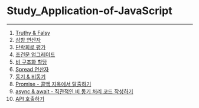 # Study_Application-of-JavaScript
---
1. [Truthy & Falsy](Truthy&Falsy.md)
2. [삼항 연산자]()
3. [단락회로 평가]()
4. [조건문 업그레이드]()
5. [비 구조화 할당]()
6. [Spread 연산자]()
7. [동기 & 비동기]()
8. [Promise - 콜백 지옥에서 탈출하기]()
9. [async & await - 직관적인 비 동기 처리 코드 작성하기]()
10. [API 호출하기]()

